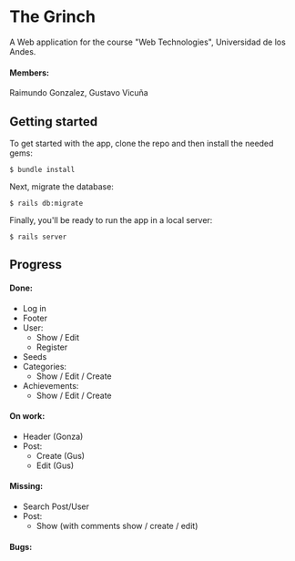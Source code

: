 # The Grinch
A Web application for the course "Web Technologies", Universidad de los Andes.
#### Members:
Raimundo Gonzalez,
Gustavo Vicuña
## Getting started

To get started with the app, clone the repo and then install the needed gems:

```
$ bundle install
```

Next, migrate the database:

```
$ rails db:migrate
```

Finally, you'll be ready to run the app in a local server:

```
$ rails server
```
## Progress
#### Done:
* Log in
* Footer
* User:
    * Show / Edit
    * Register
* Seeds
* Categories:
    * Show / Edit / Create
* Achievements:
    * Show / Edit / Create

#### On work:
* Header (Gonza)
* Post:
    * Create (Gus)
    * Edit (Gus)
    
#### Missing:
* Search Post/User
* Post:
    * Show (with comments show / create / edit)
#### Bugs:
